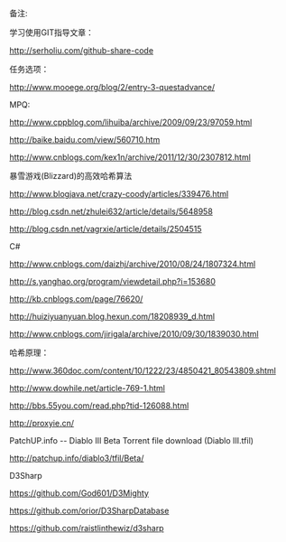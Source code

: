 ﻿备注:

学习使用GIT指导文章：

http://serholiu.com/github-share-code

任务选项：

http://www.mooege.org/blog/2/entry-3-questadvance/

MPQ:

http://www.cppblog.com/lihuiba/archive/2009/09/23/97059.html

http://baike.baidu.com/view/560710.htm

http://www.cnblogs.com/kex1n/archive/2011/12/30/2307812.html

暴雪游戏(Blizzard)的高效哈希算法

http://www.blogjava.net/crazy-coody/articles/339476.html

http://blog.csdn.net/zhulei632/article/details/5648958

http://blog.csdn.net/vagrxie/article/details/2504515

C#

http://www.cnblogs.com/daizhj/archive/2010/08/24/1807324.html

http://s.yanghao.org/program/viewdetail.php?i=153680

http://kb.cnblogs.com/page/76620/

http://huiziyuanyuan.blog.hexun.com/18208939_d.html

http://www.cnblogs.com/jirigala/archive/2010/09/30/1839030.html

哈希原理：

http://www.360doc.com/content/10/1222/23/4850421_80543809.shtml

http://www.dowhile.net/article-769-1.html

http://bbs.55you.com/read.php?tid-126088.html


http://proxyie.cn/

PatchUP.info -- Diablo III Beta Torrent file download (Diablo III.tfil)

http://patchup.info/diablo3/tfil/Beta/


D3Sharp

https://github.com/God601/D3Mighty

https://github.com/orior/D3SharpDatabase

https://github.com/raistlinthewiz/d3sharp